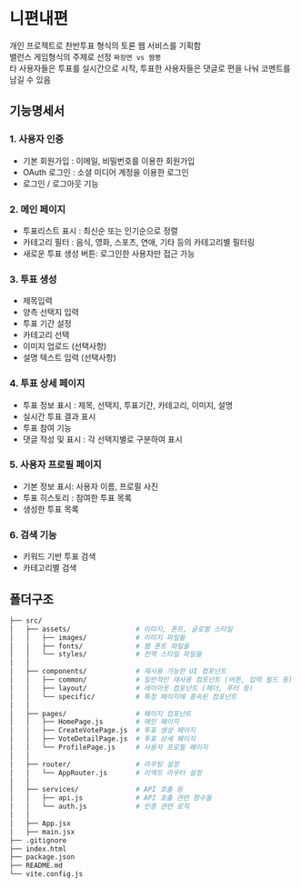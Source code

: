 # 니편내편

개인 프로젝트로 찬반투표 형식의 토론 웹 서비스를 기획함  
밸런스 게임형식의 주제로 선정 `짜장면 vs 짬뽕`  
타 사용자들은 투표를 실시간으로 시작, 투표한 사용자들은 댓글로 편을 나눠 코멘트를 남길 수 있음

## 기능명세서

### 1. 사용자 인증

- 기본 회원가입 : 이메일, 비밀번호를 이용한 회원가입
- OAuth 로그인 : 소셜 미디어 계정을 이용한 로그인
- 로그인 / 로그아웃 기능

### 2. 메인 페이지

- 투표리스트 표시 : 최신순 또는 인기순으로 정렬
- 카테고리 필터 : 음식, 영화, 스포츠, 연애, 기타 등의 카테고리별 필터링
- 새로운 투표 생성 버튼: 로그인한 사용자만 접근 가능

### 3. 투표 생성

- 제목입력
- 양측 선택지 입력
- 투표 기간 설정
- 카테고리 선택
- 이미지 업로드 (선택사항)
- 설명 텍스트 입력 (선택사항)

### 4. 투표 상세 페이지

- 투표 정보 표시 : 제목, 선택지, 투표기간, 카테고리, 이미지, 설명
- 실시간 투표 결과 표시
- 투표 참여 기능
- 댓글 작성 및 표시 : 각 선택지별로 구분하여 표시

### 5. 사용자 프로필 페이지

- 기본 정보 표시: 사용자 이름, 프로필 사진
- 투표 히스토리 : 참여한 투표 목록
- 생성한 투표 목록

### 6. 검색 기능

- 키워드 기반 투표 검색
- 카테고리별 검색

## 폴더구조

```bash
├── src/
│   ├── assets/                # 이미지, 폰트, 글로벌 스타일
│   │   ├── images/            # 이미지 파일들
│   │   ├── fonts/             # 웹 폰트 파일들
│   │   └── styles/            # 전역 스타일 파일들
│   │
│   ├── components/            # 재사용 가능한 UI 컴포넌트
│   │   ├── common/            # 일반적인 재사용 컴포넌트 (버튼, 입력 필드 등)
│   │   ├── layout/            # 레이아웃 컴포넌트 (헤더, 푸터 등)
│   │   └── specific/          # 특정 페이지에 종속된 컴포넌트
│   │
│   ├── pages/                 # 페이지 컴포넌트
│   │   ├── HomePage.js        # 메인 페이지
│   │   ├── CreateVotePage.js  # 투표 생성 페이지
│   │   ├── VoteDetailPage.js  # 투표 상세 페이지
│   │   └── ProfilePage.js     # 사용자 프로필 페이지
│   │
│   ├── router/                # 라우팅 설정
│   │   └── AppRouter.js       # 리액트 라우터 설정
│   │
│   ├── services/              # API 호출 등
│   │   ├── api.js             # API 호출 관련 함수들
│   │   └── auth.js            # 인증 관련 로직
│   │
│   ├── App.jsx
│   ├── main.jsx
├── .gitignore
├── index.html
├── package.json
├── README.md
└── vite.config.js
```
